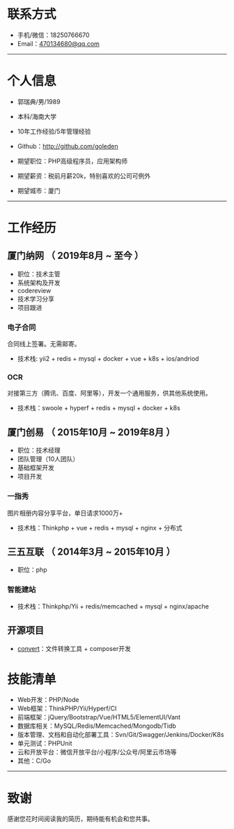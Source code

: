 

# 联系方式

- 手机/微信：18250766670
- Email：470134680@qq.com

---

# 个人信息

 - 郭瑞典/男/1989
 - 本科/海南大学 
 - 10年工作经验/5年管理经验
 - Github：http://github.com/goleden

 - 期望职位：PHP高级程序员，应用架构师
 - 期望薪资：税前月薪20k，特别喜欢的公司可例外
 - 期望城市：厦门

---

# 工作经历

## 厦门纳网 （ 2019年8月 ~ 至今 ）

- 职位：技术主管
- 系统架构及开发
- codereview
- 技术学习分享
- 项目跟进

### 电子合同
合同线上签署。无需邮寄。

- 技术栈: yii2 + redis + mysql + docker + vue + k8s + ios/andriod


### OCR
对接第三方（腾讯、百度、阿里等），开发一个通用服务，供其他系统使用。

- 技术栈：swoole + hyperf + redis + mysql + docker + k8s

 
## 厦门创易 （ 2015年10月 ~ 2019年8月 ）

- 职位：技术经理
- 团队管理（10人团队）
- 基础框架开发
- 项目开发

### 一指秀
图片相册内容分享平台，单日请求1000万+

- 技术栈：Thinkphp + vue + redis + mysql + nginx + 分布式


## 三五互联 （ 2014年3月 ~ 2015年10月 ）

- 职位：php

### 智能建站 

- 技术栈：Thinkphp/Yii + redis/memcached + mysql + nginx/apache


## 开源项目

 - [convert](https://github.com/goleden/convert)：文件转换工具 + composer开发

# 技能清单

- Web开发：PHP/Node
- Web框架：ThinkPHP/Yii/Hyperf/CI
- 前端框架：jQuery/Bootstrap/Vue/HTML5/ElementUI/Vant
- 数据库相关：MySQL/Redis/Memcached/Mongodb/Tidb
- 版本管理、文档和自动化部署工具：Svn/Git/Swagger/Jenkins/Docker/K8s
- 单元测试：PHPUnit
- 云和开放平台：微信开放平台/小程序/公众号/阿里云市场等
- 其他：C/Go



---

# 致谢
感谢您花时间阅读我的简历，期待能有机会和您共事。
